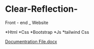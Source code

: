 # Clear-Reflection-
Front - end _ Website 


*Html
*Css
*Bootstrap
*Js
*tailwind Css




[Documentration File.docx](https://github.com/jonnyasif646/Clear-Reflection-/files/13464937/Documentration.File.docx)



